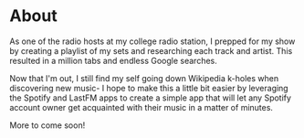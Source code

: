 # About

As one of the radio hosts at my college radio station, I prepped for my show by creating a playlist of my sets and researching each track and artist. This resulted in a million tabs and endless Google searches. 

Now that I'm out, I still find my self going down Wikipedia k-holes when discovering new music- I hope to make this a little bit easier by leveraging the Spotify and LastFM apps to create a simple app that will let any Spotify account owner get acquainted with their music in a matter of minutes.


More to come soon!
